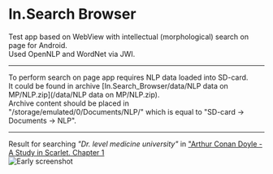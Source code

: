 # In.Search Browser
Test app based on WebView with intellectual (morphological) search on page for Android.  
Used OpenNLP and WordNet via JWI.

----------------------------------------
To perform search on page app requires NLP data loaded into SD-card.  
It could be found in archive [In.Search_Browser/data/NLP data on MP/NLP.zip](/data/NLP data on MP/NLP.zip).  
Archive content should be placed in "/storage/emulated/0/Documents/NLP/" which is equal to "SD-card -> Documents -> NLP".

----------------------------------------
Result for searching *"Dr. level medicine university"* in ["Arthur Conan Doyle - A Study in Scarlet. Chapter 1](http://www.weblitera.com/book/?id=35&lng=1&ch=1&l=en#.V1__n0DD6eF)  
 ![Early screenshot](https://github.com/B-GangsteR/In.Search_Browser/blob/master/data/scrsh%20degree%20doctor%2001.jpg "Early screenshot")
